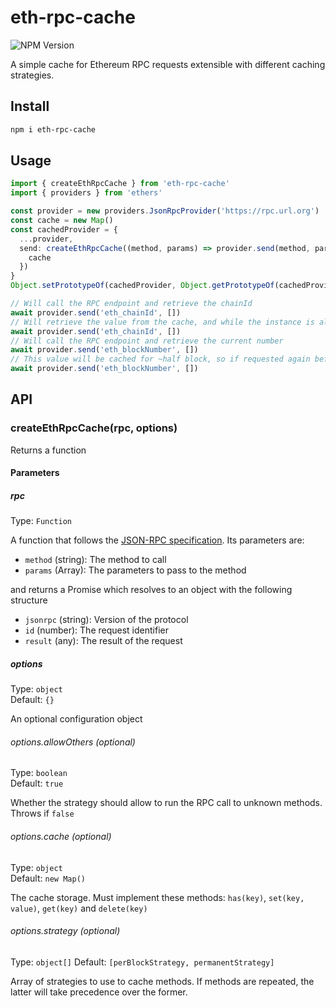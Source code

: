 # eth-rpc-cache

![NPM Version](https://img.shields.io/npm/v/eth-rpc-cache)

A simple cache for Ethereum RPC requests extensible with different caching strategies.

## Install

```sh
npm i eth-rpc-cache
```

## Usage

```ts
import { createEthRpcCache } from 'eth-rpc-cache'
import { providers } from 'ethers'

const provider = new providers.JsonRpcProvider('https://rpc.url.org')
const cache = new Map()
const cachedProvider = {
  ...provider,
  send: createEthRpcCache((method, params) => provider.send(method, params), {
    cache
  })
}
Object.setPrototypeOf(cachedProvider, Object.getPrototypeOf(cachedProvider))

// Will call the RPC endpoint and retrieve the chainId
await provider.send('eth_chainId', [])
// Will retrieve the value from the cache, and while the instance is alive, it will permanently be cached
await provider.send('eth_chainId', [])
// Will call the RPC endpoint and retrieve the current number
await provider.send('eth_blockNumber', [])
// This value will be cached for ~half block, so if requested again before that time passes, it will come from the cache
await provider.send('eth_blockNumber', [])
```

## API

### createEthRpcCache(rpc, options)

Returns a function

#### Parameters

##### rpc

Type: `Function`

A function that follows the [JSON-RPC specification](https://www.jsonrpc.org/specification). Its parameters are:

- `method` (string): The method to call
- `params` (Array): The parameters to pass to the method

and returns a Promise which resolves to an object with the following structure

- `jsonrpc` (string): Version of the protocol
- `id` (number): The request identifier
- `result` (any): The result of the request

##### options

Type: `object`  
Default: `{}`

An optional configuration object

###### options.allowOthers (optional)

Type: `boolean`  
Default: `true`

Whether the strategy should allow to run the RPC call to unknown methods. Throws if `false`

###### options.cache (optional)

Type: `object`  
Default: `new Map()`

The cache storage.
Must implement these methods: `has(key)`, `set(key, value)`, `get(key)` and `delete(key)`

###### options.strategy (optional)

Type: `object[]`
Default: `[perBlockStrategy, permanentStrategy]`

Array of strategies to use to cache methods. If methods are repeated, the latter will take precedence over the former.

